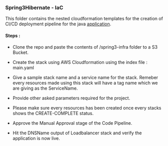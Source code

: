### Spring3Hibernate - IaC

This folder contains the nested cloudformation templates for the creation of CI/CD deployment pipeline for the java [application](https://github.com/opstree/spring3hibernate).

#### Steps :

* Clone the repo and paste the contents of /spring3-infra folder to a S3 Bucket.

* Create the stack using AWS Cloudformation using the index file : main.yaml

* Give a sample stack name and a service name for the stack. Remeber every resources made using this stack will have a tag name which we are giving as the ServiceName.

* Provide other asked parameters required for the project.

* Please make sure every resources has been created once every stacks shows the CREATE-COMPLETE status.

* Approve the Manual Approval stage of the Code Pipeline.

* Hit the DNSName output of Loadbalancer stack and verify the application is now live.
